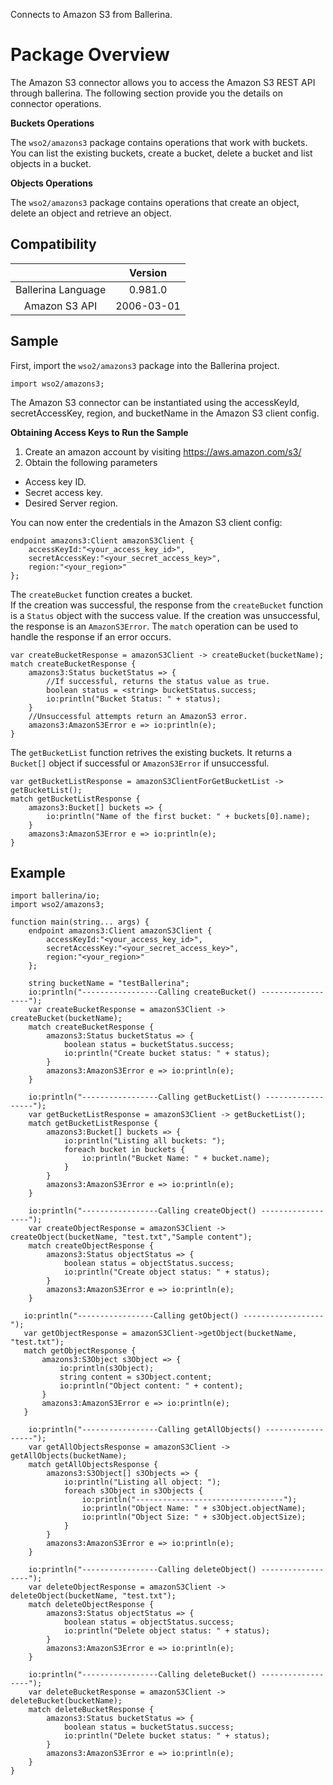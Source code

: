 Connects to Amazon S3 from Ballerina. 

# Package Overview

The Amazon S3 connector allows you to access the Amazon S3 REST API through ballerina. The following section provide you the details on connector operations.


**Buckets Operations**

The `wso2/amazons3` package contains operations that work with buckets. You can list the existing buckets, create a bucket,
delete a bucket and list objects in a bucket.

**Objects Operations**

The `wso2/amazons3` package contains operations that create an object, delete an object and retrieve an object.



## Compatibility
|                    |    Version     |  
|:------------------:|:--------------:|
| Ballerina Language |   0.981.0      |
| Amazon S3 API        |   2006-03-01     |


## Sample

First, import the `wso2/amazons3` package into the Ballerina project.

```ballerina
import wso2/amazons3;
```
    
The Amazon S3 connector can be instantiated using the accessKeyId, secretAccessKey, region, 
and bucketName in the Amazon S3 client config.

**Obtaining Access Keys to Run the Sample**

 1. Create an amazon account by visiting <https://aws.amazon.com/s3/>
 2. Obtain the following parameters
   * Access key ID.
   * Secret access key.
   * Desired Server region.


You can now enter the credentials in the Amazon S3 client config:
```ballerina
endpoint amazons3:Client amazonS3Client {
    accessKeyId:"<your_access_key_id>",
    secretAccessKey:"<your_secret_access_key>",
    region:"<your_region>"
};
```

The `createBucket` function creates a bucket.   
If the creation was successful, the response from the `createBucket` function is a `Status` object with the success value. If the creation was unsuccessful, the response is an `AmazonS3Error`. The `match` operation can be used to handle the response if an error occurs.

```ballerina
var createBucketResponse = amazonS3Client -> createBucket(bucketName);
match createBucketResponse {
    amazons3:Status bucketStatus => {
        //If successful, returns the status value as true.
        boolean status = <string> bucketStatus.success;
        io:println("Bucket Status: " + status);
    }
    //Unsuccessful attempts return an AmazonS3 error.
    amazons3:AmazonS3Error e => io:println(e);
}
```

The `getBucketList` function retrives the existing buckets. It returns a `Bucket[]` object if successful or `AmazonS3Error` if unsuccessful.

```ballerina
var getBucketListResponse = amazonS3ClientForGetBucketList -> getBucketList();
match getBucketListResponse {
    amazons3:Bucket[] buckets => {
        io:println("Name of the first bucket: " + buckets[0].name);
    }
    amazons3:AmazonS3Error e => io:println(e);
}
```
## Example
```ballerina
import ballerina/io;
import wso2/amazons3;

function main(string... args) {
    endpoint amazons3:Client amazonS3Client {
        accessKeyId:"<your_access_key_id>",
        secretAccessKey:"<your_secret_access_key>",
        region:"<your_region>"
    };

    string bucketName = "testBallerina";
    io:println("-----------------Calling createBucket() ------------------");
    var createBucketResponse = amazonS3Client -> createBucket(bucketName);
    match createBucketResponse {
        amazons3:Status bucketStatus => {
            boolean status = bucketStatus.success;
            io:println("Create bucket status: " + status);
        }
        amazons3:AmazonS3Error e => io:println(e);
    }

    io:println("-----------------Calling getBucketList() ------------------");
    var getBucketListResponse = amazonS3Client -> getBucketList();
    match getBucketListResponse {
        amazons3:Bucket[] buckets => {
            io:println("Listing all buckets: ");
            foreach bucket in buckets {
                io:println("Bucket Name: " + bucket.name);
            }
        }
        amazons3:AmazonS3Error e => io:println(e);
    }

    io:println("-----------------Calling createObject() ------------------");
    var createObjectResponse = amazonS3Client -> createObject(bucketName, "test.txt","Sample content");
    match createObjectResponse {
        amazons3:Status objectStatus => {
            boolean status = objectStatus.success;
            io:println("Create object status: " + status);
        }
        amazons3:AmazonS3Error e => io:println(e);
    }

   io:println("-----------------Calling getObject() ------------------");
   var getObjectResponse = amazonS3Client->getObject(bucketName, "test.txt");
   match getObjectResponse {
       amazons3:S3Object s3Object => {
           io:println(s3Object);
           string content = s3Object.content;
           io:println("Object content: " + content);
       }
       amazons3:AmazonS3Error e => io:println(e);
   }

    io:println("-----------------Calling getAllObjects() ------------------");
    var getAllObjectsResponse = amazonS3Client -> getAllObjects(bucketName);
    match getAllObjectsResponse {
        amazons3:S3Object[] s3Objects => {
            io:println("Listing all object: ");
            foreach s3Object in s3Objects {
                io:println("---------------------------------");
                io:println("Object Name: " + s3Object.objectName);
                io:println("Object Size: " + s3Object.objectSize);
            }
        }
        amazons3:AmazonS3Error e => io:println(e);
    }

    io:println("-----------------Calling deleteObject() ------------------");
    var deleteObjectResponse = amazonS3Client -> deleteObject(bucketName, "test.txt");
    match deleteObjectResponse {
        amazons3:Status objectStatus => {
            boolean status = objectStatus.success;
            io:println("Delete object status: " + status);
        }
        amazons3:AmazonS3Error e => io:println(e);
    }

    io:println("-----------------Calling deleteBucket() ------------------");
    var deleteBucketResponse = amazonS3Client -> deleteBucket(bucketName);
    match deleteBucketResponse {
        amazons3:Status bucketStatus => {
            boolean status = bucketStatus.success;
            io:println("Delete bucket status: " + status);
        }
        amazons3:AmazonS3Error e => io:println(e);
    }
}
```
